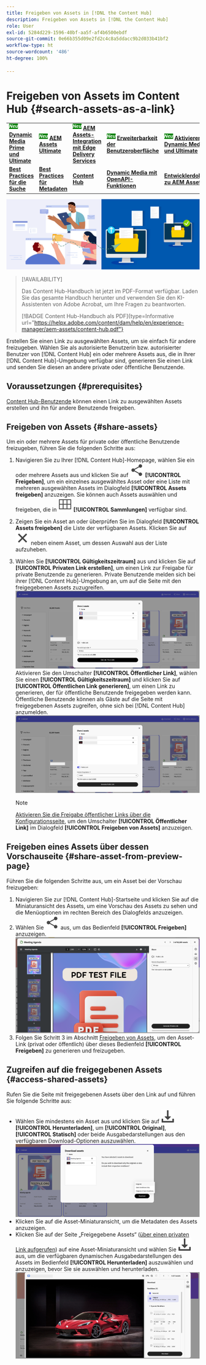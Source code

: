 ```yaml
---
title: Freigeben von Assets in [!DNL the Content Hub]
description: Freigeben von Assets in [!DNL the Content Hub]
role: User
exl-id: 5284d229-1596-40bf-aa5f-af4b6500ebdf
source-git-commit: 0e66b355d09e2fd2c4c8a5ddacc9b2d033b41bf2
workflow-type: ht
source-wordcount: '486'
ht-degree: 100%

---
```


# Freigeben von Assets im Content Hub {#search-assets-as-a-link}

<table>
    <tr>
        <td>
            <sup style= "background-color:#008000; color:#FFFFFF; font-weight:bold"><i>Neu</i></sup> <a href="/help/assets/dynamic-media/dm-prime-ultimate.md"><b>Dynamic Media Prime und Ultimate</b></a>
        </td>
        <td>
            <sup style= "background-color:#008000; color:#FFFFFF; font-weight:bold"><i>Neu</i></sup> <a href="/help/assets/assets-ultimate-overview.md"><b>AEM Assets Ultimate</b></a>
        </td>
        <td>
            <sup style= "background-color:#008000; color:#FFFFFF; font-weight:bold"><i>Neu</i></sup> <a href="/help/assets/integrate-aem-assets-edge-delivery-services.md"><b>AEM Assets-Integration mit Edge Delivery Services</b></a>
        </td>
        <td>
            <sup style= "background-color:#008000; color:#FFFFFF; font-weight:bold"><i>Neu</i></sup> <a href="/help/assets/aem-assets-view-ui-extensibility.md"><b>Erweiterbarkeit der Benutzeroberfläche</b></a>
        </td>
          <td>
            <sup style= "background-color:#008000; color:#FFFFFF; font-weight:bold"><i>Neu</i></sup> <a href="/help/assets/dynamic-media/enable-dynamic-media-prime-and-ultimate.md"><b>Aktivieren von Dynamic Media Prime und Ultimate</b></a>
        </td>
    </tr>
    <tr>
        <td>
            <a href="/help/assets/search-best-practices.md"><b>Best Practices für die Suche</b></a>
        </td>
        <td>
            <a href="/help/assets/metadata-best-practices.md"><b>Best Practices für Metadaten</b></a>
        </td>
        <td>
            <a href="/help/assets/product-overview.md"><b>Content Hub</b></a>
        </td>
        <td>
            <a href="/help/assets/dynamic-media-open-apis-overview.md"><b>Dynamic Media mit OpenAPI-Funktionen</b></a>
        </td>
        <td>
            <a href="https://developer.adobe.com/experience-cloud/experience-manager-apis/"><b>Entwicklerdokumentation zu AEM Assets</b></a>
        </td>
    </tr>
</table>

![Bannerbild zum Freigeben von Assets](assets/share-assets-banner.png)

>[!AVAILABILITY]
>
>Das Content Hub-Handbuch ist jetzt im PDF-Format verfügbar. Laden Sie das gesamte Handbuch herunter und verwenden Sie den KI-Assistenten von Adobe Acrobat, um Ihre Fragen zu beantworten.
>
>[!BADGE Content Hub-Handbuch als PDF]{type=Informative url="https://helpx.adobe.com/content/dam/help/en/experience-manager/aem-assets/content-hub.pdf"}

Erstellen Sie einen Link zu ausgewählten Assets, um sie einfach für andere freizugeben. Wählen Sie als autorisierte Benutzerin bzw. autorisierter Benutzer von [!DNL Content Hub] ein oder mehrere Assets aus, die in Ihrer [!DNL Content Hub]-Umgebung verfügbar sind, generieren Sie einen Link und senden Sie diesen an andere private oder öffentliche Benutzende.

## Voraussetzungen {#prerequisites}

[Content Hub-Benutzende](deploy-content-hub.md#onboard-content-hub-users) können einen Link zu ausgewählten Assets erstellen und ihn für andere Benutzende freigeben.

## Freigeben von Assets {#share-assets}

Um ein oder mehrere Assets für private oder öffentliche Benutzende freizugeben, führen Sie die folgenden Schritte aus:
1. Navigieren Sie zu Ihrer [!DNL Content Hub]-Homepage, wählen Sie ein oder mehrere Assets aus und klicken Sie auf ![Freigeben](/help/assets/assets/share.svg) **[!UICONTROL Freigeben]**, um ein einzelnes ausgewähltes Asset oder eine Liste mit mehreren ausgewählten Assets im Dialogfeld **[!UICONTROL Assets freigeben]** anzuzeigen.
Sie können auch Assets auswählen und freigeben, die in ![Sammlungen](/help/assets/assets/Smock_Collection_18_N.svg) **[!UICONTROL Sammlungen]** verfügbar sind.
1. Zeigen Sie ein Asset an oder überprüfen Sie im Dialogfeld **[!UICONTROL Assets freigeben]** die Liste der verfügbaren Assets. Klicken Sie auf ![Auswahl aufheben](/help/assets/assets/Close.svg) neben einem Asset, um dessen Auswahl aus der Liste aufzuheben.
1. Wählen Sie **[!UICONTROL Gültigkeitszeitraum]** aus und klicken Sie auf **[!UICONTROL Privaten Link erstellen]**, um einen Link zur Freigabe für private Benutzende zu generieren. Private Benutzende melden sich bei ihrer [!DNL Content Hub]-Umgebung an, um auf die Seite mit den freigegebenen Assets zuzugreifen.
   ![Privater und öffentlicher Link](/help/assets/assets/private-and-public-link.png)
Aktivieren Sie den Umschalter **[!UICONTROL Öffentlicher Link]**, wählen Sie einen **[!UICONTROL Gültigkeitszeitraum]** und klicken Sie auf **[!UICONTROL Öffentlichen Link generieren]**, um einen Link zu generieren, der für öffentliche Benutzende freigegeben werden kann. Öffentliche Benutzende können als Gäste auf die Seite mit freigegebenen Assets zugreifen, ohne sich bei [!DNL Content Hub] anzumelden.
   ![Privater und öffentlicher Link](/help/assets/assets/public-and-private-link.png)

   >[!NOTE]
   > 
   > [Aktivieren Sie die Freigabe öffentlicher Links über die Konfigurationsseite](/help/assets/configure-content-hub-ui-options.md#enable-public-link-sharing), um den Umschalter **[!UICONTROL Öffentlicher Link]** im Dialogfeld **[!UICONTROL Freigeben von Assets]** anzuzeigen.

## Freigeben eines Assets über dessen Vorschauseite {#share-asset-from-preview-page}

Führen Sie die folgenden Schritte aus, um ein Asset bei der Vorschau freizugeben:

1. Navigieren Sie zur [!DNL Content Hub]-Startseite und klicken Sie auf die Miniaturansicht des Assets, um eine Vorschau des Assets zu sehen und die Menüoptionen im rechten Bereich des Dialogfelds anzuzeigen.
1. Wählen Sie ![Freigeben](/help/assets/assets/share.svg) aus, um das Bedienfeld **[!UICONTROL Freigeben]** anzuzeigen.
   ![Freigeben von Assets während der Vorschau](/help/assets/assets/share-assets-from-share-panel.png)
1. Folgen Sie Schritt 3 im Abschnitt [Freigeben von Assets](#share-assets), um den Asset-Link (privat oder öffentlich) über dieses Bedienfeld **[!UICONTROL Freigeben]** zu generieren und freizugeben.

## Zugreifen auf die freigegebenen Assets {#access-shared-assets}

Rufen Sie die Seite mit freigegebenen Assets über den Link auf und führen Sie folgende Schritte aus:

* Wählen Sie mindestens ein Asset aus und klicken Sie auf ![Herunterladen](/help/assets/assets/download-icon.svg) **[!UICONTROL Herunterladen]**, um **[!UICONTROL Original]**, **[!UICONTROL Statisch]** oder beide Ausgabedarstellungen aus den verfügbaren Download-Optionen auszuwählen.
  ![](/help/assets/assets/download-shared-assets.png)
* Klicken Sie auf die Asset-Miniaturansicht, um die Metadaten des Assets anzuzeigen.
* Klicken Sie auf der Seite „Freigegebene Assets“ ([über einen privaten Link aufgerufen](#share-assets)) auf eine Asset-Miniaturansicht und wählen Sie ![Herunterladen](/help/assets/assets/download-icon.svg) aus, um die verfügbaren dynamischen Ausgabedarstellungen des Assets im Bedienfeld **[!UICONTROL Herunterladen]** auszuwählen und anzuzeigen, bevor Sie sie auswählen und herunterladen.
  ![](/help/assets/assets/download-renditions-shared-assets-page.png)





